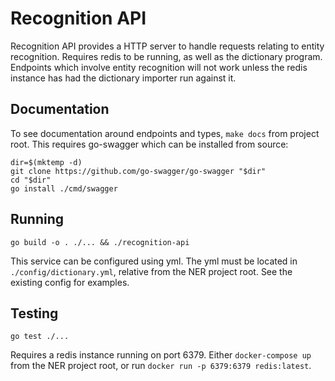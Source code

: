 # Recognition API

Recognition API provides a HTTP server to handle requests relating to entity recognition.
Requires redis to be running, as well as the dictionary program.
Endpoints which involve entity recognition will not work unless the redis instance has had the dictionary importer run against it. 

## Documentation 

To see documentation around endpoints and types, `make docs` from project root. This requires go-swagger which can be installed from source:

```
dir=$(mktemp -d) 
git clone https://github.com/go-swagger/go-swagger "$dir" 
cd "$dir"
go install ./cmd/swagger
```

## Running

`go build -o . ./... && ./recognition-api`

This service can be configured using yml. The yml must be located in `./config/dictionary.yml`, relative from the NER project root. See the existing config for examples. 

## Testing

`go test ./...`

Requires a redis instance running on port 6379. Either `docker-compose up` from the NER project root, or run `docker run -p 6379:6379 redis:latest`.
